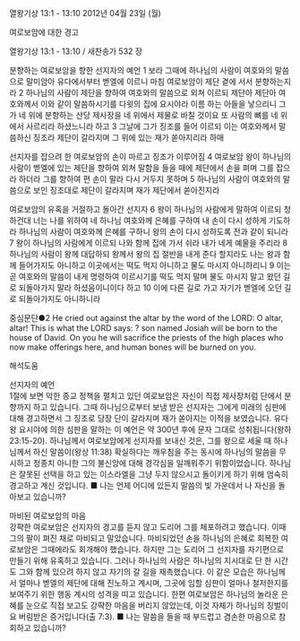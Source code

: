 열왕기상 13:1 - 13:10 
2012년 04월 23일 (월)

여로보암에 대한 경고



열왕기상 13:1 - 13:10 / 새찬송가 532 장


분향하는 여로보암을 향한 선지자의 예언
1 보라 그때에 하나님의 사람이 여호와의 말씀으로 말미암아 유다에서부터 벧엘에 이르니 마침 여로보암이 제단 곁에 서서 분향하는지라 2 하나님의 사람이 제단을 향하여 여호와의 말씀으로 외쳐 이르되 제단아 제단아 여호와께서 이와 같이 말씀하시기를 다윗의 집에 요시야라 이름 하는 아들을 낳으리니 그가 네 위에 분향하는 산당 제사장을 네 위에서 제물로 바칠 것이요 또 사람의 뼈를 네 위에서 사르리라 하셨느니라 하고 3 그날에 그가 징조를 들어 이르되 이는 여호와께서 말씀하신 징조라 제단이 갈라지며 그 위에 있는 재가 쏟아지리라 하매

선지자를 잡으려 한 여로보암의 손이 마르고 징조가 이루어짐
4 여로보암 왕이 하나님의 사람이 벧엘에 있는 제단을 향하여 외쳐 말함을 들을 때에 제단에서 손을 펴며 그를 잡으라 하더라 그를 향하여 편 손이 말라 다시 거두지 못하며 5 하나님의 사람이 여호와의 말씀으로 보인 징조대로 제단이 갈라지며 재가 제단에서 쏟아진지라

여로보암의 유혹을 거절하고 돌아간 선지자
6 왕이 하나님의 사람에게 말하여 이르되 청하건대 너는 나를 위하여 네 하나님 여호와께 은혜를 구하여 내 손이 다시 성하게 기도하라 하나님의 사람이 여호와께 은혜를 구하니 왕의 손이 다시 성하도록 전과 같이 되니라 7 왕이 하나님의 사람에게 이르되 나와 함께 집에 가서 쉬라 내가 네게 예물을 주리라 8 하나님의 사람이 왕께 대답하되 왕께서 왕의 집 절반을 내게 준다 할지라도 나는 왕과 함께 들어가지도 아니하고 이곳에서는 떡도 먹지 아니하고 물도 마시지 아니하리니 9 이는 곧 여호와의 말씀이 내게 명령하여 이르시기를 떡도 먹지 말며 물도 마시지 말고 왔던 길로 되돌아가지 말라 하셨음이니이다 하고 10 이에 다른 길로 가고 자기가 벧엘에 오던 길로 되돌아가지도 아니하니라

중심문단●2 He cried out against the altar by the word of the LORD: O altar, altar! This is what the LORD says: ? son named Josiah will be born to the house of David. On you he will sacrifice the priests of the high places who now make offerings here, and human bones will be burned on you.

해석도움





선지자의 예언  
1절에 보면 악한 종교 정책을 펼치고 있던 여로보암은 자신이 직접 제사장처럼 단에서 분향까지 하고 있습니다. 그때 하나님으로부터 보냄 받은 선지자는 그에게 미래의 심판에 대해 경고하면서 그 징조로 당장 단이 갈라지며 재가 쏟아지는 이적을 보였습니다. 유다 왕 요시야에 의한 심판을 말하는 이 예언은 약 300년 후에 문자 그대로 성취됩니다(왕하 23:15-20). 하나님께서 여로보암에게 선지자를 보내신 것은, 그를 왕으로 세울 때 하나님께서 하신 말씀이(왕상 11:38) 확실하다는 깨우침을 주는 동시에 하나님의 말씀을 무시하고 청종치 아니한 그의 불신앙에 대해 경각심을 일깨워주기 위함이었습니다. 하나님은 잘못된 선택을 하고 있는 이스라엘을 그냥 두지 않으시고 돌이키게 하기 위해 엄숙히 경고하고 계신 것입니다.
■ 나는 언제 어디에 있든지 말씀의 빛 가운데서 나 자신을 돌아보고 있습니까?

마비된 여로보암의 마음  
강퍅한 여로보암은 선지자의 경고를 듣지 않고 도리어 그를 체포하려고 했습니다. 이때 그의 팔이 펴진 채로 마비되고 말았습니다. 마비되었던 손을 하나님의 은혜로 회복한 여로보암은 그때에라도 회개해야 했습니다. 하지만 그는 도리어 그 선지자를 자기편으로 만들기 위해 유혹하고 있습니다. 그러나 하나님의 사람은 하나님의 지시대로 단 한 시간도 그와 함께 있으려 하지 않고 자기의 갈 길을 재촉했습니다. 이 같은 모습은 하나님께서 얼마나 벧엘의 제단에 대해 진노하고 계시며, 그곳에 임할 심판이 얼마나 철저한지를 보여주기 위한 행동 계시의 성격을 띠고 있습니다. 한편 여로보암은 하나님의 놀라운 은혜를 눈으로 직접 보고도 강퍅한 마음을 버리지 않았는데, 이것 자체가 하나님의 징벌이요 버림받은 증거입니다(출 7:3).
■ 나는 말씀을 들을 때 부드럽고 겸손한 마음으로 참회하고 있습니까?